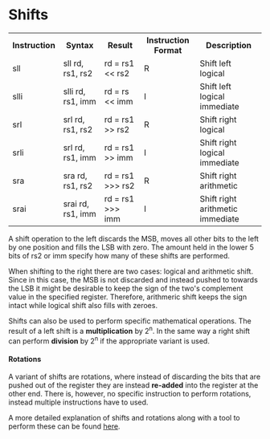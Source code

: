 # Shifts
<table>
  <tr>
    <th>Instruction</th>
    <th>Syntax</th>
    <th>Result</th>
    <th>Instruction Format</th>
    <th>Description</th>
  </tr>
  <tr>
    <td>sll</td>
    <td>sll rd, rs1, rs2</td>
    <td>rd = rs1 << rs2</td>
    <td>R</td>
    <td>Shift left logical</td>
  </tr>
  <tr>
    <td>slli</td>
    <td>slli rd, rs1, imm</td>
    <td>rd = rs << imm</td>
    <td>I</td>
    <td>Shift left logical immediate</td>
  </tr>

  <tr>
    <td>srl</td>
    <td>srl rd, rs1, rs2</td>
    <td>rd = rs1 >> rs2</td>
    <td>R</td>
    <td>Shift right logical</td>
  </tr>

  <tr>
    <td>srli</td>
    <td>srl rd, rs1, imm</td>
    <td>rd = rs1 >> imm</td>
    <td>I</td>
    <td>Shift right logical immediate</td>
  </tr>

  <tr>
    <td>sra</td>
    <td>sra rd, rs1, rs2</td>
    <td>rd = rs1 >>> rs2</td>
    <td>R</td>
    <td>Shift right arithmetic</td>
  </tr>

  <tr>
    <td>srai</td>
    <td>srai rd, rs1, imm</td>
    <td>rd = rs1 >>> imm</td>
    <td>I</td>
    <td>Shift right arithmetic immediate</td>
  </tr>
</table>

A shift operation to the left discards the MSB, moves all other bits to the left by one position and fills the LSB with zero. The amount held in the lower 5 bits of rs2 or imm specify how many of these shifts are performed.

When shifting to the right there are two cases: logical and arithmetic shift. Since in this case, the MSB is not discarded and instead pushed to towards the LSB it might be desirable to keep the sign of the two's complement value in the specified register. Therefore, arithmeric shift keeps the sign intact while logical shift also fills with zeroes.

Shifts can also be used to perform specific mathematical operations. The result of a left shift is a **multiplication** by 2<sup>n</sup>. In the same way a right shift can perform **division** by 2<sup>n</sup> if the appropriate variant is used.

#### Rotations
A variant of shifts are rotations, where instead of discarding the bits that are pushed out of the register they are instead **re-added** into the register at the other end. There is, however, no specific instruction to perform rotations, instead multiple instructions have to used.

A more detailed explanation of shifts and rotations along with a tool to perform these can be found <a href="https://onlinetoolz.net/bitshift" target="_blank">here</a>.